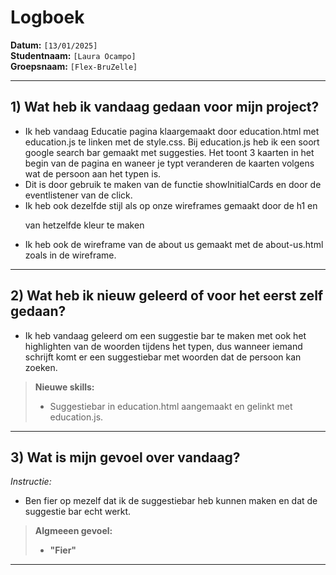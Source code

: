 # Logboek

**Datum:** `[13/01/2025]`  
**Studentnaam:** `[Laura Ocampo]`  
**Groepsnaam:** `[Flex-BruZelle]`

---

## 1) Wat heb ik vandaag gedaan voor mijn project?

- Ik heb vandaag Educatie pagina klaargemaakt door education.html met education.js te linken met de style.css. Bij education.js heb ik een soort google search bar gemaakt met suggesties. Het toont 3 kaarten in het begin van de pagina en waneer je typt veranderen de kaarten volgens wat de persoon aan het typen is.
- Dit is door gebruik te maken van de functie showInitialCards en door de eventlistener van de click.
- Ik heb ook dezelfde stijl als op onze wireframes gemaakt door de h1 en <p> van hetzelfde kleur te maken
- Ik heb ook de wireframe van de about us gemaakt met de about-us.html zoals in de wireframe.

---

## 2) Wat heb ik nieuw geleerd of voor het eerst zelf gedaan?

- Ik heb vandaag geleerd om een suggestie bar te maken met ook het highlighten van de woorden tijdens het typen, dus wanneer iemand schrijft komt er een suggestiebar met woorden dat de persoon kan zoeken.

> **Nieuwe skills:**
>
> - Suggestiebar in education.html aangemaakt en gelinkt met education.js.

---

## 3) Wat is mijn gevoel over vandaag?

_Instructie:_

- Ben fier op mezelf dat ik de suggestiebar heb kunnen maken en dat de suggestie bar echt werkt.

> **Algmeeen gevoel:**
>
> - **"Fier"**

---
